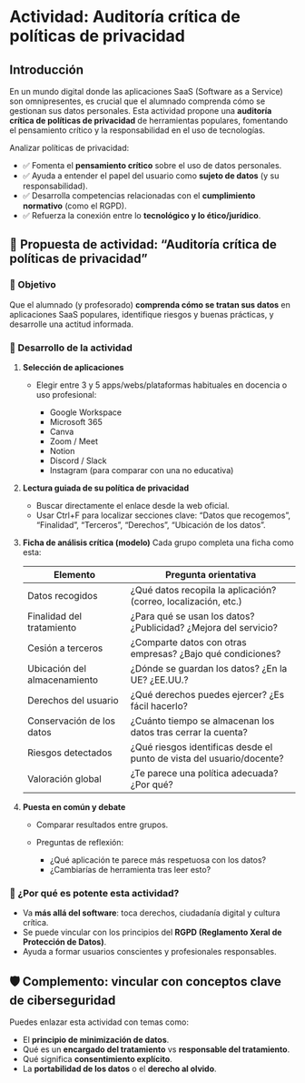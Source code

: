 # Actividad: Auditoría crítica de políticas de privacidad

## Introducción

En un mundo digital donde las aplicaciones SaaS (Software as a Service) son omnipresentes, es crucial que el alumnado comprenda cómo se gestionan sus datos personales. Esta actividad propone una **auditoría crítica de políticas de privacidad** de herramientas populares, fomentando el pensamiento crítico y la responsabilidad en el uso de tecnologías.

Analizar políticas de privacidad:

* ✅ Fomenta el **pensamiento crítico** sobre el uso de datos personales.
* ✅ Ayuda a entender el papel del usuario como **sujeto de datos** (y su responsabilidad).
* ✅ Desarrolla competencias relacionadas con el **cumplimiento normativo** (como el RGPD).
* ✅ Refuerza la conexión entre lo **tecnológico y lo ético/jurídico**.

## 🧪 Propuesta de actividad: “Auditoría crítica de políticas de privacidad”

### 🎯 Objetivo

Que el alumnado (y profesorado) **comprenda cómo se tratan sus datos** en aplicaciones SaaS populares, identifique riesgos y buenas prácticas, y desarrolle una actitud informada.

### 📌 Desarrollo de la actividad

1. **Selección de aplicaciones**

   * Elegir entre 3 y 5 apps/webs/plataformas habituales en docencia o uso profesional:

     * Google Workspace
     * Microsoft 365
     * Canva
     * Zoom / Meet
     * Notion
     * Discord / Slack
     * Instagram (para comparar con una no educativa)

2. **Lectura guiada de su política de privacidad**

   * Buscar directamente el enlace desde la web oficial.
   * Usar Ctrl+F para localizar secciones clave:
     “Datos que recogemos”, “Finalidad”, “Terceros”, “Derechos”, “Ubicación de los datos”.

3. **Ficha de análisis crítica (modelo)**
   Cada grupo completa una ficha como esta:

   | Elemento                     | Pregunta orientativa                                                  |
   | ---------------------------- | --------------------------------------------------------------------- |
   | Datos recogidos              | ¿Qué datos recopila la aplicación? (correo, localización, etc.)       |
   | Finalidad del tratamiento    | ¿Para qué se usan los datos? ¿Publicidad? ¿Mejora del servicio?       |
   | Cesión a terceros            | ¿Comparte datos con otras empresas? ¿Bajo qué condiciones?            |
   | Ubicación del almacenamiento | ¿Dónde se guardan los datos? ¿En la UE? ¿EE.UU.?                      |
   | Derechos del usuario         | ¿Qué derechos puedes ejercer? ¿Es fácil hacerlo?                      |
   | Conservación de los datos    | ¿Cuánto tiempo se almacenan los datos tras cerrar la cuenta?          |
   | Riesgos detectados           | ¿Qué riesgos identificas desde el punto de vista del usuario/docente? |
   | Valoración global            | ¿Te parece una política adecuada? ¿Por qué?                           |

4. **Puesta en común y debate**

   * Comparar resultados entre grupos.
   * Preguntas de reflexión:

     * ¿Qué aplicación te parece más respetuosa con los datos?
     * ¿Cambiarías de herramienta tras leer esto?

### 🧠 ¿Por qué es potente esta actividad?

* Va **más allá del software**: toca derechos, ciudadanía digital y cultura crítica.
* Se puede vincular con los principios del **RGPD (Reglamento Xeral de Protección de Datos)**.
* Ayuda a formar usuarios conscientes y profesionales responsables.

## 🛡️ Complemento: vincular con conceptos clave de ciberseguridad

Puedes enlazar esta actividad con temas como:

* El **principio de minimización de datos**.
* Qué es un **encargado del tratamiento** vs **responsable del tratamiento**.
* Qué significa **consentimiento explícito**.
* La **portabilidad de los datos** o el **derecho al olvido**.
